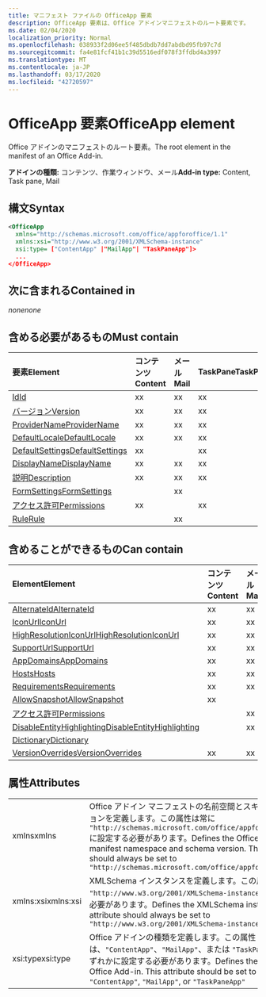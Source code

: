 ```yaml
---
title: マニフェスト ファイルの OfficeApp 要素
description: OfficeApp 要素は、Office アドインマニフェストのルート要素です。
ms.date: 02/04/2020
localization_priority: Normal
ms.openlocfilehash: 038933f2d06ee5f485dbdb7dd7abdbd95fb97c7d
ms.sourcegitcommit: fa4e81fcf41b1c39d5516edf078f3ffdbd4a3997
ms.translationtype: MT
ms.contentlocale: ja-JP
ms.lasthandoff: 03/17/2020
ms.locfileid: "42720597"
---
```

# <a name="officeapp-element"></a><span data-ttu-id="35cd4-103">OfficeApp 要素</span><span class="sxs-lookup"><span data-stu-id="35cd4-103">OfficeApp element</span></span>

<span data-ttu-id="35cd4-104">Office アドインのマニフェストのルート要素。</span><span class="sxs-lookup"><span data-stu-id="35cd4-104">The root element in the manifest of an Office Add-in.</span></span>

<span data-ttu-id="35cd4-105">**アドインの種類:** コンテンツ、作業ウィンドウ、メール</span><span class="sxs-lookup"><span data-stu-id="35cd4-105">**Add-in type:** Content, Task pane, Mail</span></span>

## <a name="syntax"></a><span data-ttu-id="35cd4-106">構文</span><span class="sxs-lookup"><span data-stu-id="35cd4-106">Syntax</span></span>

```XML
<OfficeApp 
  xmlns="http://schemas.microsoft.com/office/appforoffice/1.1" 
  xmlns:xsi="http://www.w3.org/2001/XMLSchema-instance" 
  xsi:type= ["ContentApp" |"MailApp"| "TaskPaneApp"]>
  ...
</OfficeApp>
```

## <a name="contained-in"></a><span data-ttu-id="35cd4-107">次に含まれる</span><span class="sxs-lookup"><span data-stu-id="35cd4-107">Contained in</span></span>

 <span data-ttu-id="35cd4-108">_none_</span><span class="sxs-lookup"><span data-stu-id="35cd4-108">_none_</span></span>

## <a name="must-contain"></a><span data-ttu-id="35cd4-109">含める必要があるもの</span><span class="sxs-lookup"><span data-stu-id="35cd4-109">Must contain</span></span>

|<span data-ttu-id="35cd4-110">**要素**</span><span class="sxs-lookup"><span data-stu-id="35cd4-110">**Element**</span></span>|<span data-ttu-id="35cd4-111">**コンテンツ**</span><span class="sxs-lookup"><span data-stu-id="35cd4-111">**Content**</span></span>|<span data-ttu-id="35cd4-112">**メール**</span><span class="sxs-lookup"><span data-stu-id="35cd4-112">**Mail**</span></span>|<span data-ttu-id="35cd4-113">**TaskPane**</span><span class="sxs-lookup"><span data-stu-id="35cd4-113">**TaskPane**</span></span>|
|:-----|:-----|:-----|:-----|
|[<span data-ttu-id="35cd4-114">Id</span><span class="sxs-lookup"><span data-stu-id="35cd4-114">Id</span></span>](id.md)|<span data-ttu-id="35cd4-115">x</span><span class="sxs-lookup"><span data-stu-id="35cd4-115">x</span></span>|<span data-ttu-id="35cd4-116">x</span><span class="sxs-lookup"><span data-stu-id="35cd4-116">x</span></span>|<span data-ttu-id="35cd4-117">x</span><span class="sxs-lookup"><span data-stu-id="35cd4-117">x</span></span>|
|[<span data-ttu-id="35cd4-118">バージョン</span><span class="sxs-lookup"><span data-stu-id="35cd4-118">Version</span></span>](version.md)|<span data-ttu-id="35cd4-119">x</span><span class="sxs-lookup"><span data-stu-id="35cd4-119">x</span></span>|<span data-ttu-id="35cd4-120">x</span><span class="sxs-lookup"><span data-stu-id="35cd4-120">x</span></span>|<span data-ttu-id="35cd4-121">x</span><span class="sxs-lookup"><span data-stu-id="35cd4-121">x</span></span>|
|[<span data-ttu-id="35cd4-122">ProviderName</span><span class="sxs-lookup"><span data-stu-id="35cd4-122">ProviderName</span></span>](providername.md)|<span data-ttu-id="35cd4-123">x</span><span class="sxs-lookup"><span data-stu-id="35cd4-123">x</span></span>|<span data-ttu-id="35cd4-124">x</span><span class="sxs-lookup"><span data-stu-id="35cd4-124">x</span></span>|<span data-ttu-id="35cd4-125">x</span><span class="sxs-lookup"><span data-stu-id="35cd4-125">x</span></span>|
|[<span data-ttu-id="35cd4-126">DefaultLocale</span><span class="sxs-lookup"><span data-stu-id="35cd4-126">DefaultLocale</span></span>](defaultlocale.md)|<span data-ttu-id="35cd4-127">x</span><span class="sxs-lookup"><span data-stu-id="35cd4-127">x</span></span>|<span data-ttu-id="35cd4-128">x</span><span class="sxs-lookup"><span data-stu-id="35cd4-128">x</span></span>|<span data-ttu-id="35cd4-129">x</span><span class="sxs-lookup"><span data-stu-id="35cd4-129">x</span></span>|
|[<span data-ttu-id="35cd4-130">DefaultSettings</span><span class="sxs-lookup"><span data-stu-id="35cd4-130">DefaultSettings</span></span>](defaultsettings.md)|<span data-ttu-id="35cd4-131">x</span><span class="sxs-lookup"><span data-stu-id="35cd4-131">x</span></span>||<span data-ttu-id="35cd4-132">x</span><span class="sxs-lookup"><span data-stu-id="35cd4-132">x</span></span>|
|[<span data-ttu-id="35cd4-133">DisplayName</span><span class="sxs-lookup"><span data-stu-id="35cd4-133">DisplayName</span></span>](displayname.md)|<span data-ttu-id="35cd4-134">x</span><span class="sxs-lookup"><span data-stu-id="35cd4-134">x</span></span>|<span data-ttu-id="35cd4-135">x</span><span class="sxs-lookup"><span data-stu-id="35cd4-135">x</span></span>|<span data-ttu-id="35cd4-136">x</span><span class="sxs-lookup"><span data-stu-id="35cd4-136">x</span></span>|
|[<span data-ttu-id="35cd4-137">説明</span><span class="sxs-lookup"><span data-stu-id="35cd4-137">Description</span></span>](description.md)|<span data-ttu-id="35cd4-138">x</span><span class="sxs-lookup"><span data-stu-id="35cd4-138">x</span></span>|<span data-ttu-id="35cd4-139">x</span><span class="sxs-lookup"><span data-stu-id="35cd4-139">x</span></span>|<span data-ttu-id="35cd4-140">x</span><span class="sxs-lookup"><span data-stu-id="35cd4-140">x</span></span>|
|[<span data-ttu-id="35cd4-141">FormSettings</span><span class="sxs-lookup"><span data-stu-id="35cd4-141">FormSettings</span></span>](formsettings.md)||<span data-ttu-id="35cd4-142">x</span><span class="sxs-lookup"><span data-stu-id="35cd4-142">x</span></span>||
|[<span data-ttu-id="35cd4-143">アクセス許可</span><span class="sxs-lookup"><span data-stu-id="35cd4-143">Permissions</span></span>](permissions.md)|<span data-ttu-id="35cd4-144">x</span><span class="sxs-lookup"><span data-stu-id="35cd4-144">x</span></span>||<span data-ttu-id="35cd4-145">x</span><span class="sxs-lookup"><span data-stu-id="35cd4-145">x</span></span>|
|[<span data-ttu-id="35cd4-146">Rule</span><span class="sxs-lookup"><span data-stu-id="35cd4-146">Rule</span></span>](rule.md)||<span data-ttu-id="35cd4-147">x</span><span class="sxs-lookup"><span data-stu-id="35cd4-147">x</span></span>||

## <a name="can-contain"></a><span data-ttu-id="35cd4-148">含めることができるもの</span><span class="sxs-lookup"><span data-stu-id="35cd4-148">Can contain</span></span>

|<span data-ttu-id="35cd4-149">**Element**</span><span class="sxs-lookup"><span data-stu-id="35cd4-149">**Element**</span></span>|<span data-ttu-id="35cd4-150">**コンテンツ**</span><span class="sxs-lookup"><span data-stu-id="35cd4-150">**Content**</span></span>|<span data-ttu-id="35cd4-151">**メール**</span><span class="sxs-lookup"><span data-stu-id="35cd4-151">**Mail**</span></span>|<span data-ttu-id="35cd4-152">**TaskPane**</span><span class="sxs-lookup"><span data-stu-id="35cd4-152">**TaskPane**</span></span>|
|:-----|:-----|:-----|:-----|
|[<span data-ttu-id="35cd4-153">AlternateId</span><span class="sxs-lookup"><span data-stu-id="35cd4-153">AlternateId</span></span>](alternateid.md)|<span data-ttu-id="35cd4-154">x</span><span class="sxs-lookup"><span data-stu-id="35cd4-154">x</span></span>|<span data-ttu-id="35cd4-155">x</span><span class="sxs-lookup"><span data-stu-id="35cd4-155">x</span></span>|<span data-ttu-id="35cd4-156">x</span><span class="sxs-lookup"><span data-stu-id="35cd4-156">x</span></span>|
|[<span data-ttu-id="35cd4-157">IconUrl</span><span class="sxs-lookup"><span data-stu-id="35cd4-157">IconUrl</span></span>](iconurl.md)|<span data-ttu-id="35cd4-158">x</span><span class="sxs-lookup"><span data-stu-id="35cd4-158">x</span></span>|<span data-ttu-id="35cd4-159">x</span><span class="sxs-lookup"><span data-stu-id="35cd4-159">x</span></span>|<span data-ttu-id="35cd4-160">x</span><span class="sxs-lookup"><span data-stu-id="35cd4-160">x</span></span>|
|[<span data-ttu-id="35cd4-161">HighResolutionIconUrl</span><span class="sxs-lookup"><span data-stu-id="35cd4-161">HighResolutionIconUrl</span></span>](highresolutioniconurl.md)|<span data-ttu-id="35cd4-162">x</span><span class="sxs-lookup"><span data-stu-id="35cd4-162">x</span></span>|<span data-ttu-id="35cd4-163">x</span><span class="sxs-lookup"><span data-stu-id="35cd4-163">x</span></span>|<span data-ttu-id="35cd4-164">x</span><span class="sxs-lookup"><span data-stu-id="35cd4-164">x</span></span>|
|[<span data-ttu-id="35cd4-165">SupportUrl</span><span class="sxs-lookup"><span data-stu-id="35cd4-165">SupportUrl</span></span>](supporturl.md)|<span data-ttu-id="35cd4-166">x</span><span class="sxs-lookup"><span data-stu-id="35cd4-166">x</span></span>|<span data-ttu-id="35cd4-167">x</span><span class="sxs-lookup"><span data-stu-id="35cd4-167">x</span></span>|<span data-ttu-id="35cd4-168">x</span><span class="sxs-lookup"><span data-stu-id="35cd4-168">x</span></span>|
|[<span data-ttu-id="35cd4-169">AppDomains</span><span class="sxs-lookup"><span data-stu-id="35cd4-169">AppDomains</span></span>](appdomains.md)|<span data-ttu-id="35cd4-170">x</span><span class="sxs-lookup"><span data-stu-id="35cd4-170">x</span></span>|<span data-ttu-id="35cd4-171">x</span><span class="sxs-lookup"><span data-stu-id="35cd4-171">x</span></span>|<span data-ttu-id="35cd4-172">x</span><span class="sxs-lookup"><span data-stu-id="35cd4-172">x</span></span>|
|[<span data-ttu-id="35cd4-173">Hosts</span><span class="sxs-lookup"><span data-stu-id="35cd4-173">Hosts</span></span>](hosts.md)|<span data-ttu-id="35cd4-174">x</span><span class="sxs-lookup"><span data-stu-id="35cd4-174">x</span></span>|<span data-ttu-id="35cd4-175">x</span><span class="sxs-lookup"><span data-stu-id="35cd4-175">x</span></span>|<span data-ttu-id="35cd4-176">x</span><span class="sxs-lookup"><span data-stu-id="35cd4-176">x</span></span>|
|[<span data-ttu-id="35cd4-177">Requirements</span><span class="sxs-lookup"><span data-stu-id="35cd4-177">Requirements</span></span>](requirements.md)|<span data-ttu-id="35cd4-178">x</span><span class="sxs-lookup"><span data-stu-id="35cd4-178">x</span></span>|<span data-ttu-id="35cd4-179">x</span><span class="sxs-lookup"><span data-stu-id="35cd4-179">x</span></span>|<span data-ttu-id="35cd4-180">x</span><span class="sxs-lookup"><span data-stu-id="35cd4-180">x</span></span>|
|[<span data-ttu-id="35cd4-181">AllowSnapshot</span><span class="sxs-lookup"><span data-stu-id="35cd4-181">AllowSnapshot</span></span>](allowsnapshot.md)|<span data-ttu-id="35cd4-182">x</span><span class="sxs-lookup"><span data-stu-id="35cd4-182">x</span></span>|||
|[<span data-ttu-id="35cd4-183">アクセス許可</span><span class="sxs-lookup"><span data-stu-id="35cd4-183">Permissions</span></span>](permissions.md)||<span data-ttu-id="35cd4-184">x</span><span class="sxs-lookup"><span data-stu-id="35cd4-184">x</span></span>||
|[<span data-ttu-id="35cd4-185">DisableEntityHighlighting</span><span class="sxs-lookup"><span data-stu-id="35cd4-185">DisableEntityHighlighting</span></span>](disableentityhighlighting.md)||<span data-ttu-id="35cd4-186">x</span><span class="sxs-lookup"><span data-stu-id="35cd4-186">x</span></span>||
|[<span data-ttu-id="35cd4-187">Dictionary</span><span class="sxs-lookup"><span data-stu-id="35cd4-187">Dictionary</span></span>](dictionary.md)|||<span data-ttu-id="35cd4-188">x</span><span class="sxs-lookup"><span data-stu-id="35cd4-188">x</span></span>|
|[<span data-ttu-id="35cd4-189">VersionOverrides</span><span class="sxs-lookup"><span data-stu-id="35cd4-189">VersionOverrides</span></span>](versionoverrides.md)|<span data-ttu-id="35cd4-190">x</span><span class="sxs-lookup"><span data-stu-id="35cd4-190">x</span></span>|<span data-ttu-id="35cd4-191">x</span><span class="sxs-lookup"><span data-stu-id="35cd4-191">x</span></span>|<span data-ttu-id="35cd4-192">x</span><span class="sxs-lookup"><span data-stu-id="35cd4-192">x</span></span>|

## <a name="attributes"></a><span data-ttu-id="35cd4-193">属性</span><span class="sxs-lookup"><span data-stu-id="35cd4-193">Attributes</span></span>

|||
|:-----|:-----|
|<span data-ttu-id="35cd4-194">xmlns</span><span class="sxs-lookup"><span data-stu-id="35cd4-194">xmlns</span></span>|<span data-ttu-id="35cd4-p101">Office アドイン マニフェストの名前空間とスキーマ バージョンを定義します。この属性は常に `"http://schemas.microsoft.com/office/appforoffice/1.1"` に設定する必要があります。</span><span class="sxs-lookup"><span data-stu-id="35cd4-p101">Defines the Office Add-in manifest namespace and schema version. This attribute should always be set to  `"http://schemas.microsoft.com/office/appforoffice/1.1"`</span></span>|
|<span data-ttu-id="35cd4-197">xmlns:xsi</span><span class="sxs-lookup"><span data-stu-id="35cd4-197">xmlns:xsi</span></span>|<span data-ttu-id="35cd4-p102">XMLSchema インスタンスを定義します。この属性は常に `"http://www.w3.org/2001/XMLSchema-instance"` に設定する必要があります。</span><span class="sxs-lookup"><span data-stu-id="35cd4-p102">Defines the XMLSchema instance. This attribute should always be set to  `"http://www.w3.org/2001/XMLSchema-instance"`</span></span>|
|<span data-ttu-id="35cd4-200">xsi:type</span><span class="sxs-lookup"><span data-stu-id="35cd4-200">xsi:type</span></span>|<span data-ttu-id="35cd4-p103">Office アドインの種類を定義します。この属性は、`"ContentApp"`、`"MailApp"`、または `"TaskPaneApp"` のいずれかに設定する必要があります。</span><span class="sxs-lookup"><span data-stu-id="35cd4-p103">Defines the kind of Office Add-in. This attribute should be set to one of:  `"ContentApp"`,  `"MailApp"`, or  `"TaskPaneApp"`</span></span>|
